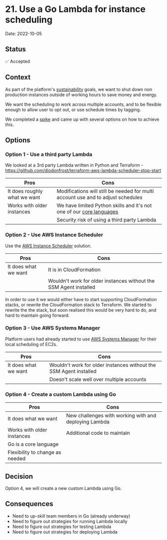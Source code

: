 # 21. Use a Go Lambda for instance scheduling

Date: 2022-10-05

## Status

✅ Accepted

## Context

As part of the platform's [sustainability](https://user-guide.modernisation-platform.service.justice.gov.uk/user-guide/sustainability.html) goals, we want to shut down non production instances outside of working hours to save money and energy.

We want the scheduling to work across multiple accounts, and to be flexible enough to allow user to opt out, or use schedule times by tagging.

We completed a [spike](https://github.com/ministryofjustice/modernisation-platform/issues/1091) and came up with several options on how to achieve this.

## Options

### Option 1 - Use a third party Lambda

We looked at a 3rd party Lambda written in Python and Terraform - https://github.com/diodonfrost/terraform-aws-lambda-scheduler-stop-start

|Pros|Cons|
|---|---|
|It does roughly what we want|Modifications will still be needed for multi account use and to adjust schedules|
|Works with older instances | We have limited Python skills and it's not one of our [core languages](https://github.com/ministryofjustice/modernisation-platform/blob/main/architecture-decision-record/0019-use-bash-go-as-core-languages.md)|
| | Security risk of using a third party Lambda|

### Option 2 - Use AWS Instance Scheduler

Use the [AWS Instance Scheduler](https://aws.amazon.com/solutions/implementations/instance-scheduler/) solution.

|Pros|Cons|
|---|---|
|It does what we want|It is in CloudFormation|
| | Wouldn't work for older instances without the SSM Agent installed|

In order to use it we would either have to start supporting CloudFormation stacks, or rewrite the CloudFormation stack to Terraform.  We started to rewrite the the stack, but soon realised this would be very hard to do, and hard to maintain going forward.

### Option 3 - Use AWS Systems Manager

Platform users had already started to use [AWS Systems Manager](https://aws.amazon.com/systems-manager/) for their local scheduling of EC2s.

|Pros|Cons|
|---|---|
|It does what we want| Wouldn't work for older instances without the SSM Agent installed|
| | Doesn't scale well over multiple accounts|

### Option 4 - Create a custom Lambda using Go


|Pros|Cons|
|---|---|
|It does what we want|New challenges with working with and deploying Lambda |
|Works with older instances | Additional code to maintain|
|Go is a core language | |
| Flexibility to change as needed |

## Decision

Option 4, we will create a new custom Lambda using Go.

## Consequences

- Need to up-skill team members in Go (already underway)
- Need to figure out strategies for running Lambda locally
- Need to figure out strategies for testing Lambda
- Need to figure out strategies for deploying Lambda
